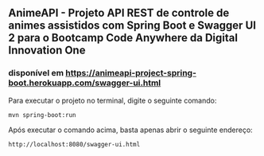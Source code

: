 ## AnimeAPI - Projeto API REST de controle de animes assistidos com Spring Boot e Swagger UI 2 para o Bootcamp Code Anywhere da Digital Innovation One

### disponível em https://animeapi-project-spring-boot.herokuapp.com/swagger-ui.html

Para executar o projeto no terminal, digite o seguinte comando:
~~~
mvn spring-boot:run 
~~~
Após executar o comando acima, basta apenas abrir o seguinte endereço:
~~~
http://localhost:8080/swagger-ui.html
~~~
